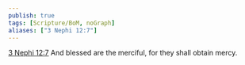 ```yaml
---
publish: true
tags: [Scripture/BoM, noGraph]
aliases: ["3 Nephi 12:7"]
---
```

[3 Nephi 12:7](https://churchofjesuschrist.org/study/scriptures/bofm/3-ne/12?lang=eng&id=p7#p7) And blessed are the merciful, for they shall obtain mercy.
